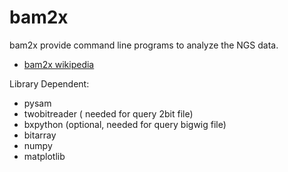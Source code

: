 bam2x
=====
bam2x provide command line programs to analyze the NGS data.

- [bam2x wikipedia](http://bam2xwiki.appspot.com/)


Library Dependent:
- pysam
- twobitreader  ( needed for query 2bit file)
- bxpython (optional, needed for query bigwig file)
- bitarray
- numpy
- matplotlib
